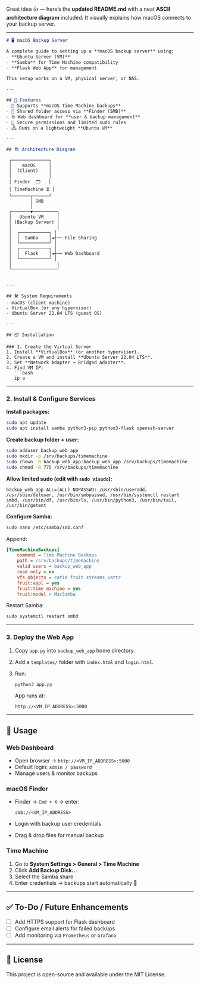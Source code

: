 Great idea 👍 — here’s the **updated README.md** with a neat **ASCII architecture diagram** included. It visually explains how macOS connects to your backup server.

---

```markdown
# 🖥️ macOS Backup Server

A complete guide to setting up a **macOS backup server** using:
- **Ubuntu Server (VM)**
- **Samba** for Time Machine compatibility
- **Flask Web App** for management

This setup works on a VM, physical server, or NAS.

---

## 🚀 Features
- 🔄 Supports **macOS Time Machine backups**
- 📂 Shared folder access via **Finder (SMB)**
- 🌐 Web dashboard for **user & backup management**
- 🔐 Secure permissions and limited sudo rules
- 🖧 Runs on a lightweight **Ubuntu VM**

---

## 🏗️ Architecture Diagram

```

```
 ┌──────────────┐
 │    macOS     │
 │  (Client)    │
 │              │
 │ Finder  🗂️   │
 │ TimeMachine ⏳ │
 └───────┬──────┘
         │ SMB
         │
 ┌───────▼─────────┐
 │   Ubuntu VM     │
 │ (Backup Server) │
 │                 │
 │  ┌───────────┐ │
 │  │  Samba    │◄┼── File Sharing
 │  └───────────┘ │
 │  ┌───────────┐ │
 │  │  Flask    │◄┼── Web Dashboard
 │  └───────────┘ │
 │                 │
 └─────────────────┘
```

````

---

## 🛠️ System Requirements
- macOS (client machine)
- VirtualBox (or any hypervisor)
- Ubuntu Server 22.04 LTS (guest OS)

---

## 📦 Installation

### 1. Create the Virtual Server
1. Install **VirtualBox** (or another hypervisor).
2. Create a VM and install **Ubuntu Server 22.04 LTS**.
3. Set **Network Adapter → Bridged Adapter**.
4. Find VM IP:
   ```bash
   ip a
````

---

### 2. Install & Configure Services

**Install packages:**

```bash
sudo apt update
sudo apt install samba python3-pip python3-flask openssh-server
```

**Create backup folder + user:**

```bash
sudo adduser backup_web_app
sudo mkdir -p /srv/backups/timemachine
sudo chown -R backup_web_app:backup_web_app /srv/backups/timemachine
sudo chmod -R 775 /srv/backups/timemachine
```

**Allow limited sudo (edit with `sudo visudo`):**

```
backup_web_app ALL=(ALL) NOPASSWD: /usr/sbin/useradd, /usr/sbin/deluser, /usr/bin/smbpasswd, /usr/bin/systemctl restart smbd, /usr/bin/df, /usr/bin/ls, /usr/bin/python3, /usr/bin/tail, /usr/bin/getent
```

**Configure Samba:**

```bash
sudo nano /etc/samba/smb.conf
```

Append:

```ini
[TimeMachineBackups]
    comment = Time Machine Backups
    path = /srv/backups/timemachine
    valid users = backup_web_app
    read only = no
    vfs objects = catia fruit streams_xattr
    fruit:aapl = yes
    fruit:time machine = yes
    fruit:model = MacSamba
```

Restart Samba:

```bash
sudo systemctl restart smbd
```

---

### 3. Deploy the Web App

1. Copy `app.py` into `backup_web_app` home directory.
2. Add a `templates/` folder with `index.html` and `login.html`.
3. Run:

   ```bash
   python3 app.py
   ```

   App runs at:

   ```
   http://<VM_IP_ADDRESS>:5000
   ```

---

## 📂 Usage

### Web Dashboard

* Open browser → `http://<VM_IP_ADDRESS>:5000`
* Default login: `admin / password`
* Manage users & monitor backups

### macOS Finder

* Finder → `Cmd + K` → enter:

  ```
  smb://<VM_IP_ADDRESS>
  ```
* Login with backup user credentials
* Drag & drop files for manual backup

### Time Machine

1. Go to **System Settings > General > Time Machine**
2. Click **Add Backup Disk…**
3. Select the Samba share
4. Enter credentials → backups start automatically 🎉

---

## ✅ To-Do / Future Enhancements

* [ ] Add HTTPS support for Flask dashboard
* [ ] Configure email alerts for failed backups
* [ ] Add monitoring via `Prometheus` or `Grafana`

---

## 📜 License

This project is open-source and available under the MIT License.

